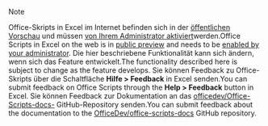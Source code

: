 > [!NOTE]
> <span data-ttu-id="8aed0-101">Office-Skripts in Excel im Internet befinden sich in der [öffentlichen Vorschau](https://techcommunity.microsoft.com/t5/excel-blog/announcing-office-scripts-preview/ba-p/1093559) und müssen [von Ihrem Administrator aktiviert](https://support.office.com/article/office-scripts-settings-in-m365-19d3c51a-6ca2-40ab-978d-60fa49554dcf)werden.</span><span class="sxs-lookup"><span data-stu-id="8aed0-101">Office Scripts in Excel on the web is in [public preview](https://techcommunity.microsoft.com/t5/excel-blog/announcing-office-scripts-preview/ba-p/1093559) and needs to be [enabled by your administrator](https://support.office.com/article/office-scripts-settings-in-m365-19d3c51a-6ca2-40ab-978d-60fa49554dcf).</span></span> <span data-ttu-id="8aed0-102">Die hier beschriebene Funktionalität kann sich ändern, wenn sich das Feature entwickelt.</span><span class="sxs-lookup"><span data-stu-id="8aed0-102">The functionality described here is subject to change as the feature develops.</span></span> <span data-ttu-id="8aed0-103">Sie können Feedback zu Office-Skripts über die Schaltfläche **Hilfe > Feedback** in Excel senden.</span><span class="sxs-lookup"><span data-stu-id="8aed0-103">You can submit feedback on Office Scripts through the **Help > Feedback** button in Excel.</span></span> <span data-ttu-id="8aed0-104">Sie können Feedback zur Dokumentation an das [officedev/Office-Scripts-docs-](https://github.com/OfficeDev/office-scripts-docs/issues) GitHub-Repository senden.</span><span class="sxs-lookup"><span data-stu-id="8aed0-104">You can submit feedback about the documentation to the [OfficeDev/office-scripts-docs](https://github.com/OfficeDev/office-scripts-docs/issues) GitHub repository.</span></span>
